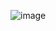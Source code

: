 ![image](https://user-images.githubusercontent.com/63789702/188311851-0786153b-dfd2-497e-b75c-96aff88780bf.png)
